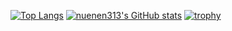 [![Top Langs](https://github-readme-stats.vercel.app/api/top-langs/?username=nuenen313&layout=donut-vertical&theme=apprentice)](https://github.com/anuraghazra/github-readme-stats)
[![nuenen313's GitHub stats](https://github-readme-stats.vercel.app/api?username=nuenen313&hide_rank=true&show_icons=true&theme=apprentice)](https://github.com/anuraghazra/github-readme-stats)
[![trophy](https://github-profile-trophy.vercel.app/?username=nuenen313&theme=apprentice)](https://github.com/ryo-ma/github-profile-trophy)
